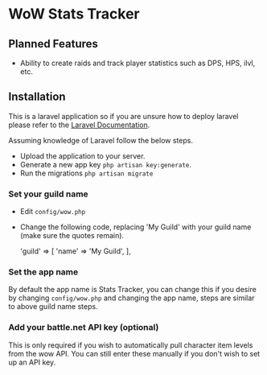 # WoW Stats Tracker

## Planned Features

- Ability to create raids and track player statistics such as DPS, HPS, ilvl, etc.

## Installation

This is a laravel application so if you are unsure how to deploy laravel please refer to the [Laravel Documentation](https://laravel.com/docs/5.3).

Assuming knowledge of Laravel follow the below steps.

- Upload the application to your server.
- Generate a new app key <code>php artisan key:generate</code>.
- Run the migrations <code>php artisan migrate</code>

### Set your guild name
- Edit <code>config/wow.php</code>
- Change the following code, replacing 'My Guild' with your guild name (make sure the quotes remain).


    'guild' => [
        'name' => 'My Guild',
    ],

### Set the app name
By default the app name is Stats Tracker, you can change this if you desire by changing <code>config/wow.php</code> and changing the app name, steps are similar to above guild name steps.

### Add your battle.net API key (optional)
This is only required if you wish to automatically pull character item levels from the wow API.  You can still enter these manually if you don't wish to set up an API key.
